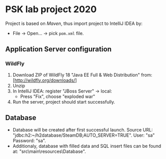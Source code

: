 # PSK lab project 2020
Project is based on *Maven*, thus import project to IntelliJ IDEA by:
* File -> Open... -> pick `pom.xml` file.

## Application Server configuration

### WildFly

1. Download ZIP of WildFly 18 "Java EE Full & Web Distribution" from: [http://wildfly.org/downloads/]
2. Unzip
3. In IntelliJ IDEA: register "JBoss Server" -> local:
    * Press "Fix", choose "exploded war"
4. Run the server, project should start successfully.

## Database

* Database will be created after first successful launch. Source URL: "jdbc:h2:~/h2database/SteamDB;AUTO_SERVER=TRUE". User: "sa" Password: "sa".
* Additionaly, database with filled data and SQL insert files can be found at: "src\main\resources\Database".
